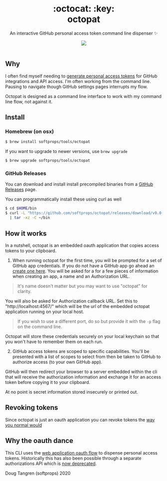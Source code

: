 <h1 align="center">
  :octocat: :key:
  <br/>
  octopat
</h1>

<p align="center">
   An interactive GitHub personal access token command line dispenser ✨
</p>

<div align="center">
  <a href="https://github.com/softprops/octopat/actions">
		<img src="https://github.com/softprops/octopat/workflows/Main/badge.svg"/>
	</a>
</div>

<br />

## Why

I often find myself needing to [generate personal access tokens](https://help.github.com/en/github/authenticating-to-github/creating-a-personal-access-token-for-the-command-line#using-a-token-on-the-command-line) for GitHub integrations and API access. I'm often working from the command line. Pausing to navigate though GitHub settings pages interrupts my flow.

Octopat is designed as a command line interface to work with my command line flow, not against it.

## Install

### Homebrew (on osx)

```sh
$ brew install softprops/tools/octopat
```

If you want to upgrade to newer versions, use `brew upgrade`

```sh
$ brew upgrade softprops/tools/octopat
```

### GitHub Releases

You can download and install install precompiled binaries from a [GitHub Releases](https://github.com/softprops/octopat/releases) page.

You can programmatically install these using curl as well

```sh
$ cd $HOME/bin
$ curl -L "https://github.com/softprops/octopat/releases/download/v0.0.1/octopat-$(uname -s)-$(uname -m).tar.gz" \
  | tar -xz -C ~/bin
```

## How it works

In a nutshell, octopat is an embedded oauth application that copies access tokens to your clipboard.

1. When running octopat for the first time, you will be prompted for a set of GitHub app credentials. If you do not have a GitHub app go ahead an [create one here](https://developer.github.com/apps/building-oauth-apps/creating-an-oauth-app/). You will be asked for a for a few pieces of information when creating an app, a name and an Authorization URL.  
  
> It's name doesn't matter but you may want to use "octopat" for clarity.  
  
You will also be asked for Authorization callback URL. Set this to "http://localhost:4567/" which will be the url of the embedded octopat application running on your local host.  
  
> If you wish to use a different port, do so but provide it with the `-p` flag on the command line.  
  
Octopat will store these credentials securely on your local keychain so that you won't have to remember them on each run.

2. GitHub access tokens are scoped to specific capabilities. You'll be presented with a list of scopes to select from then be taken to GitHub to authorize access (to your own GitHub app).  

GitHub will then redirect your browser to a server embedded within the cli that will receive the authorization information and exchange it for an access token before copying it to your clipboard.

At no point is secret information stored insecurely or printed out.

## Revoking tokens

Since octopat is just an oauth application you can revoke tokens the [way you normal would](https://help.github.com/en/github/authenticating-to-github/reviewing-your-authorized-applications-oauth)

## Why the oauth dance

This CLI uses the [web application oauth flow](https://developer.github.com/apps/building-oauth-apps/authorizing-oauth-apps/#web-application-flow) to dispense personal access tokens. Historically this has also been possible through a separate authorizations API which is [now deprecated](https://developer.github.com/changes/2020-02-14-deprecating-oauth-auth-endpoint/).

Doug Tangren (softprops) 2020